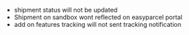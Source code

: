 - shipment status will not be updated
- Shipment on sandbox wont reflected on easyparcel portal
- add on features tracking will not sent tracking notification
